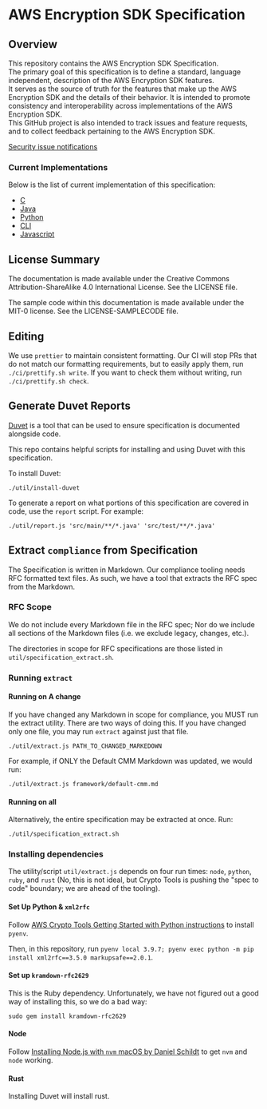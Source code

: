 [//]: # "Copyright Amazon.com Inc. or its affiliates. All Rights Reserved."
[//]: # "SPDX-License-Identifier: CC-BY-SA-4.0"

# AWS Encryption SDK Specification

## Overview

This repository contains the AWS Encryption SDK Specification.  
The primary goal of this specification is to define a standard,
language independent, description of the AWS Encryption SDK features.  
It serves as the source of truth for the features that make up the AWS Encryption SDK
and the details of their behavior.
It is intended to promote consistency and interoperability
across implementations of the AWS Encryption SDK.  
This GitHub project is also intended to track issues and feature requests,
and to collect feedback pertaining to the AWS Encryption SDK.

[Security issue notifications](./CONTRIBUTING.md#security-issue-notifications)

### Current Implementations

Below is the list of current implementation of this specification:

- [C](https://github.com/aws/aws-encryption-sdk-c)
- [Java](https://github.com/aws/aws-encryption-sdk-java)
- [Python](https://github.com/aws/aws-encryption-sdk-python)
- [CLI](https://github.com/aws/aws-encryption-sdk-cli)
- [Javascript](https://github.com/awslabs/aws-encryption-sdk-javascript)

## License Summary

The documentation is made available under the Creative Commons Attribution-ShareAlike 4.0 International License. See the LICENSE file.

The sample code within this documentation is made available under the MIT-0 license. See the LICENSE-SAMPLECODE file.

## Editing

We use `prettier` to maintain consistent formatting.
Our CI will stop PRs that do not match our formatting requirements,
but to easily apply them,
run `./ci/prettify.sh write`.
If you want to check them without writing,
run `./ci/prettify.sh check`.

## Generate Duvet Reports

[Duvet](https://github.com/awslabs/aws-encryption-sdk-specification/issues/240) is a tool that can be used to ensure specification is documented alongside code.

This repo contains helpful scripts for installing and using Duvet with this specification.

To install Duvet:

```
./util/install-duvet
```

To generate a report on what portions of this specification are covered in code, use the `report` script.
For example:

```
./util/report.js 'src/main/**/*.java' 'src/test/**/*.java'
```

## Extract `compliance` from Specification

The Specification is written in Markdown.
Our compliance tooling needs RFC formatted text files.
As such, we have a tool that extracts the RFC spec from the Markdown.

### RFC Scope

We do not include every Markdown file in the RFC spec;
Nor do we include all sections of the Markdown files
(i.e. we exclude legacy, changes, etc.).

The directories in scope for RFC specifications are those listed
in `util/specification_extract.sh`.

### Running `extract`

#### Running on A change

If you have changed any Markdown in scope for compliance, you MUST run the extract utility.
There are two ways of doing this. If you have changed only one file, you may run `extract` against just that file.

```
./util/extract.js PATH_TO_CHANGED_MARKEDOWN
```

For example, if ONLY the Default CMM Markdown was updated, we would run:

```
./util/extract.js framework/default-cmm.md
```

#### Running on all

Alternatively, the entire specification may be extracted at once. Run:

```
./util/specification_extract.sh
```

### Installing dependencies

The utility/script `util/extract.js` depends on four run
times: `node`, `python`, `ruby`, and `rust`
(No, this is not ideal, but Crypto Tools is pushing the "spec to code" boundary;
we are ahead of the tooling).

#### Set Up Python & `xml2rfc`

Follow [AWS Crypto Tools Getting Started with Python instructions](https://github.com/aws/crypto-tools/blob/master/getting-started/python/README.md#local-development-setup) to install `pyenv`.

Then, in this repository, run `pyenv local 3.9.7; pyenv exec python -m pip install xml2rfc==3.5.0 markupsafe==2.0.1`.

#### Set up `kramdown-rfc2629`

This is the Ruby dependency. Unfortunately, we have not figured out
a good way of installing this, so we do a bad way:

```
sudo gem install kramdown-rfc2629
```

#### Node

Follow
[Installing Node.js with `nvm` macOS by Daniel Schildt](https://gist.github.com/d2s/372b5943bce17b964a79)
to get `nvm` and `node` working.

#### Rust

Installing Duvet will install rust.
